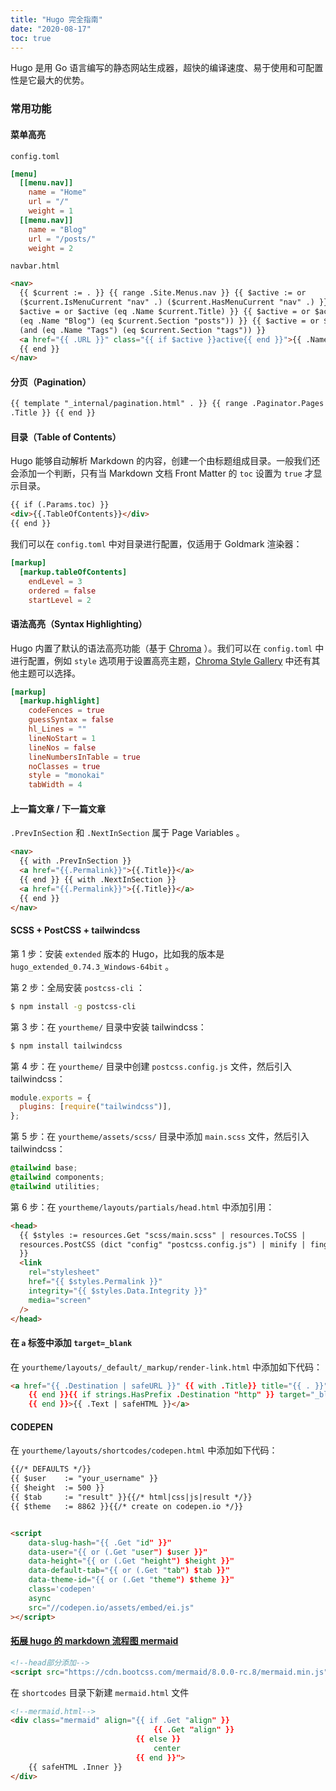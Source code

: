 ```yaml
---
title: "Hugo 完全指南"
date: "2020-08-17"
toc: true
---
```


Hugo 是用 Go 语言编写的静态网站生成器，超快的编译速度、易于使用和可配置性是它最大的优势。

<!--more-->

### 常用功能

#### 菜单高亮

`config.toml`

```toml
[menu]
  [[menu.nav]]
    name = "Home"
    url = "/"
    weight = 1
  [[menu.nav]]
    name = "Blog"
    url = "/posts/"
    weight = 2
```

`navbar.html`

```html
<nav>
  {{ $current := . }} {{ range .Site.Menus.nav }} {{ $active := or
  ($current.IsMenuCurrent "nav" .) ($current.HasMenuCurrent "nav" .) }} {{
  $active = or $active (eq .Name $current.Title) }} {{ $active = or $active (and
  (eq .Name "Blog") (eq $current.Section "posts")) }} {{ $active = or $active
  (and (eq .Name "Tags") (eq $current.Section "tags")) }}
  <a href="{{ .URL }}" class="{{ if $active }}active{{ end }}">{{ .Name }}</a>
  {{ end }}
</nav>
```

#### 分页（Pagination）

```html
{{ template "_internal/pagination.html" . }} {{ range .Paginator.Pages }} {{
.Title }} {{ end }}
```

#### 目录（Table of Contents）

Hugo 能够自动解析 Markdown 的内容，创建一个由标题组成目录。一般我们还会添加一个判断，只有当 Markdown 文档 Front Matter 的 `toc` 设置为 `true` 才显示目录。

```html
{{ if (.Params.toc) }}
<div>{{.TableOfContents}}</div>
{{ end }}
```

我们可以在 `config.toml` 中对目录进行配置，仅适用于 Goldmark 渲染器：

```toml
[markup]
  [markup.tableOfContents]
    endLevel = 3
    ordered = false
    startLevel = 2
```

#### 语法高亮（Syntax Highlighting）

Hugo 内置了默认的语法高亮功能（基于 [Chroma](https://github.com/alecthomas/chroma) ）。我们可以在 `config.toml` 中进行配置，例如 `style` 选项用于设置高亮主题，[Chroma Style Gallery](https://xyproto.github.io/splash/docs/all.html) 中还有其他主题可以选择。

```toml
[markup]
  [markup.highlight]
    codeFences = true
    guessSyntax = false
    hl_Lines = ""
    lineNoStart = 1
    lineNos = false
    lineNumbersInTable = true
    noClasses = true
    style = "monokai"
    tabWidth = 4
```

#### 上一篇文章 / 下一篇文章

`.PrevInSection` 和 `.NextInSection` 属于 Page Variables 。

```html
<nav>
  {{ with .PrevInSection }}
  <a href="{{.Permalink}}">{{.Title}}</a>
  {{ end }} {{ with .NextInSection }}
  <a href="{{.Permalink}}">{{.Title}}</a>
  {{ end }}
</nav>
```

#### SCSS + PostCSS + tailwindcss

第 1 步：安装 `extended` 版本的 Hugo，比如我的版本是 `hugo_extended_0.74.3_Windows-64bit` 。

第 2 步：全局安装 `postcss-cli` ：

```bash
$ npm install -g postcss-cli
```

第 3 步：在 `yourtheme/` 目录中安装 tailwindcss：

```bash
$ npm install tailwindcss
```

第 4 步：在 `yourtheme/` 目录中创建 `postcss.config.js` 文件，然后引入 tailwindcss：

```javascript
module.exports = {
  plugins: [require("tailwindcss")],
};
```

第 5 步：在 `yourtheme/assets/scss/` 目录中添加 `main.scss` 文件，然后引入 tailwindcss：

```scss
@tailwind base;
@tailwind components;
@tailwind utilities;
```

第 6 步：在 `yourtheme/layouts/partials/head.html` 中添加引用：

```html
<head>
  {{ $styles := resources.Get "scss/main.scss" | resources.ToCSS |
  resources.PostCSS (dict "config" "postcss.config.js") | minify | fingerprint
  }}
  <link
    rel="stylesheet"
    href="{{ $styles.Permalink }}"
    integrity="{{ $styles.Data.Integrity }}"
    media="screen"
  />
</head>
```

#### 在 `a` 标签中添加 `target=_blank`

在 `yourtheme/layouts/_default/_markup/render-link.html` 中添加如下代码：

```html
<a href="{{ .Destination | safeURL }}" {{ with .Title}} title="{{ . }}"
    {{ end }}{{ if strings.HasPrefix .Destination "http" }} target="_blank" rel="noopener"
    {{ end }}>{{ .Text | safeHTML }}</a>
```

#### CODEPEN

在 `yourtheme/layouts/shortcodes/codepen.html` 中添加如下代码：

```html
{{/* DEFAULTS */}}
{{ $user    := "your_username" }}
{{ $height  := 500 }}
{{ $tab     := "result" }}{{/* html|css|js|result */}}
{{ $theme   := 8862 }}{{/* create on codepen.io */}}


<script
    data-slug-hash="{{ .Get "id" }}"
    data-user="{{ or (.Get "user") $user }}"
    data-height="{{ or (.Get "height") $height }}"
    data-default-tab="{{ or (.Get "tab") $tab }}"
    data-theme-id="{{ or (.Get "theme") $theme }}"
    class='codepen'
    async
    src="//codepen.io/assets/embed/ei.js"
></script>
```

#### [拓展 hugo 的 markdown 流程图 mermaid](https://kentxxq.com/contents/%E6%8B%93%E5%B1%95hugo%E7%9A%84markdown_%E6%B5%81%E7%A8%8B%E5%9B%BEmermaid/)

```html
<!--head部分添加-->
<script src="https://cdn.bootcss.com/mermaid/8.0.0-rc.8/mermaid.min.js"></script>
```

在 `shortcodes` 目录下新建 `mermaid.html` 文件

```html
<!--mermaid.html-->
<div class="mermaid" align="{{ if .Get "align" }}
                                {{ .Get "align" }}
                            {{ else }}
                                center
                            {{ end }}">
    {{ safeHTML .Inner }}
</div>
```
